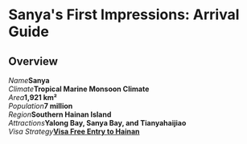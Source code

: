 # Sanya's First Impressions: Arrival Guide

## Overview

<Description>
<div><i>Name</i><b>Sanya</b></div>
<div><i>Climate</i><b>Tropical Marine Monsoon Climate</b></div>
<div><i>Area</i><b>1,921 km²</b></div>
<div><i>Population</i><b>7 million</b></div>
<div><i>Region</i><b>Southern Hainan Island</b></div>
<div long><i>Attractions</i><b>Yalong Bay, Sanya Bay, and Tianyahaijiao</b></div>
<div><i>Visa Strategy</i><b><a href="/guide/visa#visa-free-entry-to-hainan">Visa Free Entry to Hainan</a></b></div>
</Description>
